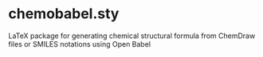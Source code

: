 chemobabel.sty
==============

LaTeX package for generating chemical structural formula from ChemDraw files or SMILES notations using Open Babel
